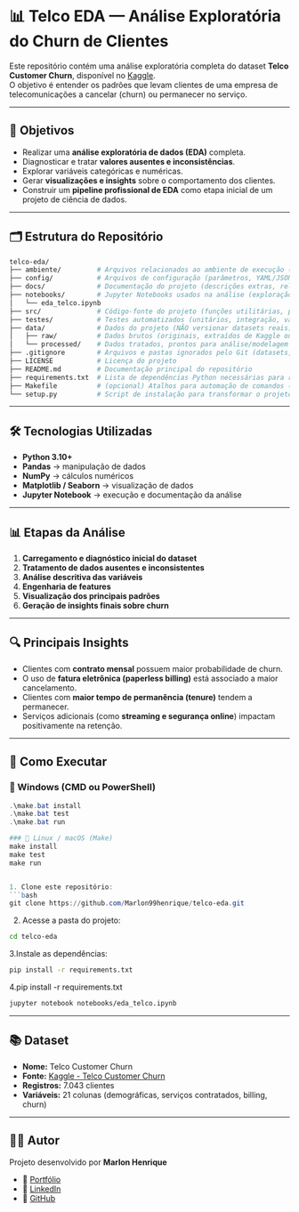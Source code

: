 # 📊 Telco EDA — Análise Exploratória do Churn de Clientes

Este repositório contém uma análise exploratória completa do dataset **Telco Customer Churn**, disponível no [Kaggle](https://www.kaggle.com/datasets/blastchar/telco-customer-churn).  
O objetivo é entender os padrões que levam clientes de uma empresa de telecomunicações a cancelar (churn) ou permanecer no serviço.

---

## 🎯 Objetivos
- Realizar uma **análise exploratória de dados (EDA)** completa.  
- Diagnosticar e tratar **valores ausentes e inconsistências**.  
- Explorar variáveis categóricas e numéricas.  
- Gerar **visualizações e insights** sobre o comportamento dos clientes.  
- Construir um **pipeline profissional de EDA** como etapa inicial de um projeto de ciência de dados.

---

## 🗂️ Estrutura do Repositório

```bash
telco-eda/
├── ambiente/         # Arquivos relacionados ao ambiente de execução (ex.: setup, configs de venv, docker)
├── config/           # Arquivos de configuração (parâmetros, YAML/JSON com settings do projeto)
├── docs/             # Documentação do projeto (descrições extras, relatórios, documentação técnica)
├── notebooks/        # Jupyter Notebooks usados na análise (exploração, visualizações, relatórios)
│   └── eda_telco.ipynb
├── src/              # Código-fonte do projeto (funções utilitárias, pré-processamento, pipelines)
├── testes/           # Testes automatizados (unitários, integração, validação das funções em src)
├── data/             # Dados do projeto (NÃO versionar datasets reais)
│   ├── raw/          # Dados brutos (originais, extraídos de Kaggle ou outra fonte)
│   └── processed/    # Dados tratados, prontos para análise/modelagem
├── .gitignore        # Arquivos e pastas ignorados pelo Git (datasets, checkpoints, cache, etc.)
├── LICENSE           # Licença do projeto
├── README.md         # Documentação principal do repositório
├── requirements.txt  # Lista de dependências Python necessárias para rodar o projeto
├── Makefile          # (opcional) Atalhos para automação de comandos (instalar deps, rodar notebook, testes)
└── setup.py          # Script de instalação para transformar o projeto em pacote Python


````


---

## 🛠️ Tecnologias Utilizadas
- **Python 3.10+**
- **Pandas** → manipulação de dados  
- **NumPy** → cálculos numéricos  
- **Matplotlib / Seaborn** → visualização de dados  
- **Jupyter Notebook** → execução e documentação da análise  

---

## 📊 Etapas da Análise
1. **Carregamento e diagnóstico inicial do dataset**  
2. **Tratamento de dados ausentes e inconsistentes**  
3. **Análise descritiva das variáveis**  
4. **Engenharia de features**  
5. **Visualização dos principais padrões**  
6. **Geração de insights finais sobre churn**

---

## 🔍 Principais Insights
- Clientes com **contrato mensal** possuem maior probabilidade de churn.  
- O uso de **fatura eletrônica (paperless billing)** está associado a maior cancelamento.  
- Clientes com **maior tempo de permanência (tenure)** tendem a permanecer.  
- Serviços adicionais (como **streaming e segurança online**) impactam positivamente na retenção.  

---

## 🚀 Como Executar
### 🔹 Windows (CMD ou PowerShell)
```powershell
.\make.bat install
.\make.bat test
.\make.bat run  

### 🔹 Linux / macOS (Make)
make install
make test
make run


1. Clone este repositório:  
```bash
git clone https://github.com/Marlon99henrique/telco-eda.git
```
2. Acesse a pasta do projeto:
  ```bash
cd telco-eda
  ```
3.Instale as dependências:
```bash
pip install -r requirements.txt
```
4.pip install -r requirements.txt
```bash
jupyter notebook notebooks/eda_telco.ipynb
```
---
## 📚 Dataset
- **Nome:** Telco Customer Churn  
- **Fonte:** [Kaggle - Telco Customer Churn](https://www.kaggle.com/datasets/blastchar/telco-customer-churn)  
- **Registros:** 7.043 clientes  
- **Variáveis:** 21 colunas (demográficas, serviços contratados, billing, churn)  


---
## 👨‍💻 Autor
Projeto desenvolvido por **Marlon Henrique**  

- 🔗 [Portfólio](https://marlon99henrique.github.io/)  
- 💼 [LinkedIn](https://www.linkedin.com/in/seu-perfil)  
- 🐙 [GitHub](https://github.com/Marlon99henrique)  


